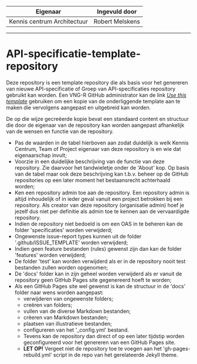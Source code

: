 | Eigenaar | Ingevuld door |
| --- | --- |
| Kennis centrum Architectuur | Robert Melskens |
<hr/>

# API-specificatie-template-repository
Deze repository is een template repository die als basis voor het genereren van nieuwe API-specificatie of Groep van API-specificaties repository gebruikt kan worden.
Een VNG-R GitHub administrator kan de link [_Use this template_](https://github.com/VNG-Realisatie/API-specificatie-template-repository/generate) gebruiken om een kopie van de onderliggende template aan te maken die vervolgens aangepast en uitgebreid kan worden.

De op die wijze gecreëerde kopie bevat een standaard content en structuur die door de eigenaar van de repository kan worden aangepast afhankelijk van de wensen en functie van de repository.
* Pas de waarden in de tabel hierboven aan zodat duidelijk is welk Kennis Centrum, Team of Project eigenaar van deze repository is en wie dat eigenaarschap invult;
* Voorzie in een duidelijke beschrijving van de functie van deze repository. Zie daarvoor het tandwieletje onder de 'About' kop. Op basis van de tabel maar ook deze beschrijving kan t.b.v. beheer op de GitHub repositories op een later moment het bestaansrecht achterhaald worden;
* Ken een repository admin toe aan de repository. Een repository admin is altijd inhoudelijk of in ieder geval vanuit een project betrokken bij een repository. Als creator van deze repository (organisatie admin) hoef je jezelf dus niet per definitie als admin toe te kennen aan de vervaardigde repository.
* Indien de repository niet bedoeld is om een OAS in te beheren kan de folder 'specificaties' worden verwijderd;
* Ongewenste issue-report types kunnen uit de folder '.github/ISSUE_TEMPLATE' worden verwijderd;
* Indien geen feature bestanden (rules) gewenst zijn dan kan de folder 'features' worden verwijderd;
* De folder 'test' kan worden verwijderd als er in de repository nooit test bestanden zullen worden opgenomen;
* De 'docs' folder kan in zijn geheel worden verwijderd als er vanuit de repository geen GitHub Pages site gegenereerd hoeft te worden;
* Als een GitHub Pages site wel gewenst is kan de structuur in de 'docs' folder naar wens worden aangepast:
  * verwijderen van ongewenste folders;
  * creëren van folders;
  * vullen van de diverse Markdown bestanden;
  * crëeren van Markdown bestanden;
  * plaatsen van illustratieve bestanden;
  * configureren van het '_config.yml' bestand.
  * Tevens kan de repository dan direct of op een later tijdstip worden geconfigureerd voor het genereren van een GitHub Pages site.
  * **LET OP!** Vergeet niet de repository toe te voegen aan het 'gh-pages-rebuild.yml' script in de repo van het gerelateerde Jekyll theme.
